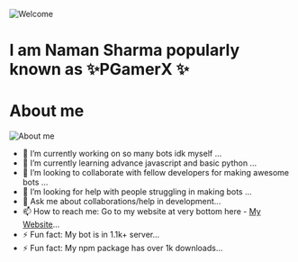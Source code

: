 ![Welcome](https://i.pinimg.com/originals/02/1b/3f/021b3fa49250d0a2988c4205cfecc742.gif)



<h1>I am Naman Sharma popularly known as  ✨PGamerX ✨ </h1>


<h1>About me</h1>

![About me](https://raw.githubusercontent.com/gist/UddeshJain/90646446c86e45c494d6e69bfc3005f1/raw/b15bee8a8b85f8740795b92c1878ab8ed9ec2204/About%20Me.gif)


- 🔭 I’m currently working on so many bots idk myself ...
- 🌱 I’m currently learning advance javascript and basic python ...
- 👯 I’m looking to collaborate with fellow developers for making awesome bots ...
- 🤔 I’m looking for help with people struggling in making bots ...
- 💬 Ask me about collaborations/help in development...
- 📫 How to reach me: Go to my website at very bottom here - [My Website](https://pgamerx.ga)...
- ⚡ Fun fact: My bot is in 1.1k+ server...
- ⚡ Fun fact: My npm package has over 1k downloads...
